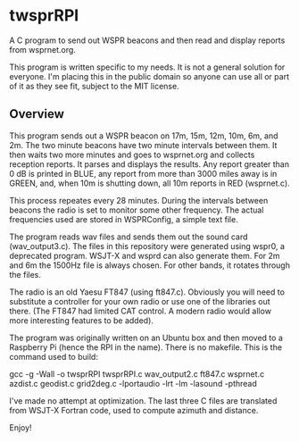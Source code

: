# twsprRPI
A C program to send out WSPR beacons and then read and display reports from wsprnet.org.

This program is written specific to my needs.  It is not a general solution for everyone.  I'm placing this in the public domain so anyone can use all or part of it as they see fit, subject to the MIT license.

## Overview

This program sends out a WSPR beacon on 17m, 15m, 12m, 10m, 6m, and 2m.  The two minute beacons have two minute intervals between them.  It then waits two more minutes and goes to wsprnet.org and collects reception reports.  It parses and displays the results.  Any report greater than 0 dB is printed in BLUE, any report from more than 3000 miles away is in GREEN, and, when 10m is shutting down, all 10m reports in RED (wsprnet.c).

This process repeates every 28 minutes.  During the intervals between beacons the radio is set to monitor some other frequency.  The actual frequencies used are stored in WSPRConfig, a simple text file.

The program reads wav files and sends them out the sound card (wav_output3.c).  The files in this repository were generated using wspr0, a deprecated program.  WSJT-X and wsprd can also generate them.  For 2m and 6m the 1500Hz file is always chosen.  For other bands, it rotates through the files.

The radio is an old Yaesu FT847 (using ft847.c).  Obviously you will need to substitute a controller for your own radio or use one of the libraries out there.  (The FT847 had limited CAT control.  A modern radio would allow more interesting features to be added).

The program was originally written on an Ubuntu box and then moved to a Raspberry Pi (hence the RPI in the name).  There is no makefile.  This is the command used to build:
  
  gcc -g -Wall -o twsprRPI twsprRPI.c wav_output2.c ft847.c wsprnet.c azdist.c geodist.c grid2deg.c -lportaudio -lrt -lm -lasound -pthread
  
I've made no attempt at optimization.  The last three C files are translated from WSJT-X Fortran code, used to compute azimuth and distance.

Enjoy!
